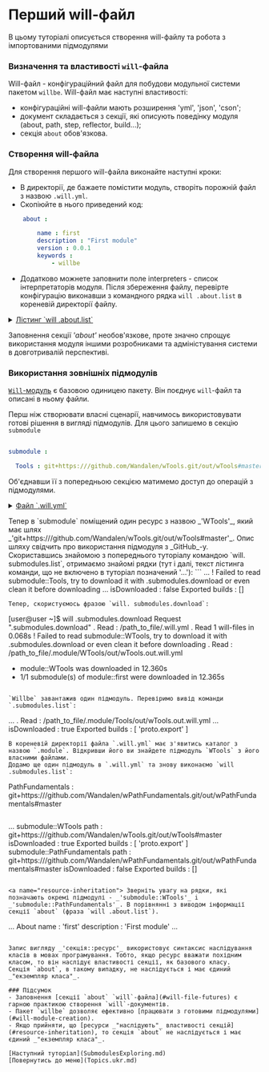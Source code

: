 # Перший will-файл

В цьому туторіалі описується створення will-файлу та робота з імпортованими підмодулями

### <a name="will-file-futures"></a> Визначення та властивості `will`-файла
Will-файл - конфігураційний файл для побудови модульної системи пакетом `willbe`.
Will-файл має наступні властивості:
- конфігураційні will-файли мають розширення 'yml', 'json', 'cson';
- документ складається з секції, які описують поведінку модуля (about, path, step, reflector, build...);
- секція `about` обов'язкова.  

### <a name="will-file-creation"></a> Створення will-файла
Для створення першого will-файла виконайте наступні кроки:
- В директорії, де бажаете помістити модуль, створіть порожній файл з назвою `.will.yml`.
- Скопіюйте в нього приведений код:
```yaml
    about :

        name : first
        description : "First module"
        version : 0.0.1
        keywords :
            - willbe
```
- Додатково можнете заповнити поле interpreters - список інтерпретаторів модуля.
Після збереження файлу, перевірте конфігурацію виконавши з командного рядка `will .about.list` в кореневій директорії файлу.
<details>
  <summary><u>Лістинг `will .about.list`</u></summary>
  ```
[user@user ~]$ will .about.list
Request ".about.list"
  . Read : /path_to_file/.will.yml
. Read 1 will-files in 0.109s
About
 name : 'first'
 description : 'First module'
 version : '0.0.1'
 enabled : 1
 keywords :
   'willbe'
```
</details>

Заповнення секції _'about'_ необов'язкове, проте значно спрощує використання модуля іншими розробниками та адміністування системи в довготривалій перспективі.  

### <a name="importing-submodules"></a> Використання зовнішніх підмодулів
[`Will`-модуль](Concepts.ukr.md#module) є базовою одиницею пакету. Він поєднує `will`-файл та описані в ньому файли.  

Перш ніж створювати власні сценарії, навчимось використовувати готові рішення в вигляді підмодулів. Для цього запишемо в секцію `submodule`
```yaml

submodule :

  Tools : git+https:///github.com/Wandalen/wTools.git/out/wTools#master

```

Об'єднавши її з попередньою секцією матимемо доступ до операцій з підмодулями.
<details>
  <summary><u>Файл `.will.yml`</u></summary>

```yaml

about :

    name : first
    description : "First module"
    version : 0.0.1
    keywords :
        - willbe

submodule :

    WTools : git+https:///github.com/Wandalen/wTools.git/out/wTools#master

```

</details>

<p> </p>
Тепер в `submodule` поміщений один ресурс з назвою _'WTools'_, який має шлях _'git+https:///github.com/Wandalen/wTools.git/out/wTools#master'_. Опис шляху свідчить про використання підмодуля з _GitHub_-у.  
Скориставшись знайомою з попереднього туторіалу командою `will. submodules.list`, отримаємо знайомі рядки (тут і далі, текст лістинга команди, що не включено в туторіал позначений '...'):
```
...
 ! Failed to read submodule::Tools, try to download it with .submodules.download or even clean it before downloading
...
  isDownloaded : false
  Exported builds : []

```
Тепер, скористуємось фразою `will. submodules.download`:

```
[user@user ~]$ will .submodules.download
Request ".submodules.download"
   . Read : /path_to_file/.will.yml
 . Read 1 will-files in 0.068s
 ! Failed to read submodule::WTools, try to download it with .submodules.download or even clean it before downloading
   . Read : /path_to_file/.module/WTools/out/wTools.out.will.yml
   + module::WTools was downloaded in 12.360s
 + 1/1 submodule(s) of module::first were downloaded in 12.365s

```

`Willbe` завантажив один підмодуль. Перевіримо вивід команди `.submodules.list`:
```
...
 . Read : /path_to_file/.module/Tools/out/wTools.out.will.yml
...
  isDownloaded : true
  Exported builds : [ 'proto.export' ]

```
В кореневій директорії файла `.will.yml` має з'явитись каталог з назвою `.module`. Відкривши його ви знайдете підмодуль `WTools` з його власними файлами.  
Додамо ще один підмодуль в `.will.yml` та знову виконаємо `will .submodules.list`:
```
PathFundamentals : git+https:///github.com/Wandalen/wPathFundamentals.git/out/wPathFundamentals#master

```

```
...
submodule::WTools
  path : git+https:///github.com/Wandalen/wTools.git/out/wTools#master
  isDownloaded : true
  Exported builds : [ 'proto.export' ]
submodule::PathFundamentals
  path : git+https:///github.com/Wandalen/wPathFundamentals.git/out/wPathFundamentals#master
  isDownloaded : false
  Exported builds : []

```

<a name="resource-inheritation"> Зверніть увагу на рядки, які позначають окремі підмодулі - _'submodule::WTools'_ i _'submodule::PathFundamentals'_. В порівнянні з виводом інформації секції `about` (фраза `will .about.list`).

```
...
About
  name : 'first'
  description : 'First module'
  ...

```

Запис вигляду _'секція::ресурс'_ використовує синтаксис наслідування класів в мовах програмування. Тобто, якщо ресурс вважати похідним класом, то він наслідує властивості секції, як базового класу.
Секція `about`, в такому випадку, не наслідується і має єдиний _"екземпляр класа"_.

### Підсумок
- Заповнення [секції `about` `will`-файла](#will-file-futures) є гарною практикою створення `will`-документів.  
- Пакет `willbe` дозволяє ефективно [працювати з готовими підмодулями](#will-module-creation).
- Якщо прийняти, що [ресурси _"наслідують"_ властивості секцій](#resource-inheritation), то секція `about` не наслідується і має єдиний _"екземпляр класа"_.

[Наступний туторіал](SubmodulesExploring.md)  
[Повернутись до меню](Topics.ukr.md)
